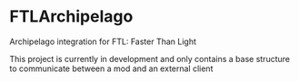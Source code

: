 # FTLArchipelago
Archipelago integration for FTL: Faster Than Light

This project is currently in development and only contains a base structure to communicate between a mod and an external client
